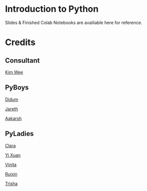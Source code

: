 # Introduction to Python
Slides & Finished Colab Notebooks are availiable here for reference.
# Credits
## Consultant
<a href = "https://github.com/DangerousPotential"> Kim Wee </a>
## PyBoys
<a href = "https://github.com/didumfernando"> Didum </a>

<a href = "https://github.com/DaCrazyLime"> Jareth </a>

<a href = "https://github.com/BlazingfuryKing"> Aakarsh </a>

## PyLadies
<a href = "https://github.com/Ninrolds6"> Clara </a>

<a href = "https://github.com/yishun20"> Yi Xuan </a>

<a href = "https://github.com/vi-nita/savetheworld1"> Vinita </a>

<a href = "https://github.com/ruxi00"> Ruixin </a>

<a href = "https://github.com/matchaprata"> Trisha </a>

